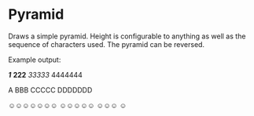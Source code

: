 # Pyramid

Draws a simple pyramid.
Height is configurable to anything as well as the sequence of characters used.
The pyramid can be reversed.

Example output:

***1***
**222**
*33333*
4444444

   A
  BBB
 CCCCC
DDDDDDD

☺☺☺☺☺☺☺
 ☺☺☺☺☺
  ☺☺☺
   ☺